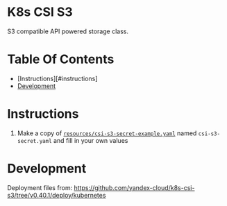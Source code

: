 # K8s CSI S3
S3 compatible API powered storage class.

# Table Of Contents
- [Instructions][#instructions]
- [Development](#development)

# Instructions
1. Make a copy of [`resources/csi-s3-secret-example.yaml`](./resources/csi-s3-secret-example.yaml) named `csi-s3-secret.yaml` and fill in your own values

# Development
Deployment files from: https://github.com/yandex-cloud/k8s-csi-s3/tree/v0.40.1/deploy/kubernetes